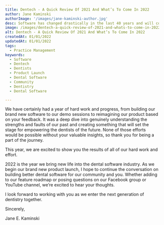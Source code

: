 ```yaml
---
title: Dentech - A Quick Review Of 2021 And What’s To Come In 2022
author: Jane Kaminski
authorImage: '/images/jane-kaminski-author.jpg'
desc: Software has changed drastically in the last 40 years and will continue to in the next 40 years. For Dentech, 2021 has been a year of preparing for the future.
image: /images/dentech-a-quick-review-of-2021-and-whats-to-come-in-2022.jpg
alt: Dentech - A Quick Review Of 2021 And What’s To Come In 2022
createdAt: 01/01/2022
updatedAt: 01/01/2022
tags:
  - Practice Management
keywords:
  - Software
  - Dentech
  - Dentists
  - Product Launch
  - Dental Software
  - Community
  - Dentistry
  - Dental Software

---
```


We have certainly had a year of hard work and progress, from building our brand new software to our demo sessions to reimagining our product based on your feedback. It was a deep dive into genuinely understanding the strengths and faults of our past and creating something that will set the stage for empowering the dentists of the future. None of those efforts would be possible without your valuable insights, so thank you for being a part of the journey.

This year, we are excited to show you the results of all of our hard work and effort.

2022 is the year we bring new life into the dental software industry. As we begin our brand new product launch, I hope to continue the conversation on building better dental software for our community and you. Whether adding to our feature roadmap or posing questions on our Facebook group or YouTube channel, we’re excited to hear your thoughts.

I look forward to working with you as we enter the next generation of dentistry together.

Sincerely,

Jane E. Kaminski